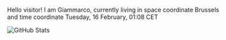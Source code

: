 Hello visitor! I am Giammarco, currently living in space coordinate Brussels and time coordinate Tuesday, 16 February, 01:08 CET

![GitHub Stats](https://github-readme-stats.vercel.app/api?username=grcasanova)
